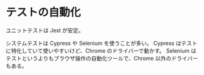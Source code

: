 # テストの自動化

ユニットテストは Jest が安定。

システムテストは Cypress や Selenium を使うことが多い。
Cypress はテストに特化していて使いやすいけど、Chrome のドライバーで動かす。
Selenium はテストというよりもブラウザ操作の自動化ツールで、Chrome 以外のドライバーもある。
